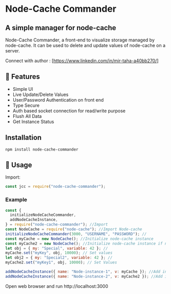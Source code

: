 # Node-Cache Commander

## A simple manager for node-cache

Node-Cache Commander, a front-end to visualize storage managed by node-cache. It can be used to delete and update values of node-cache on a server.

Connect with author : [https://www.linkedin.com/in/mir-taha-a40bb270/]

## 🎯 Features

- Simple UI
- Live Update/Delete Values
- User/Password Authentication on front end
- Type Secure
- Auth based socket connection for read/write purpose
- Flush All Data
- Get Instance Status

## Installation

```npm
npm install node-cache-commander
```

## 🚀 Usage

Import:

```javascript
const jcc = require("node-cache-commander");
```

### Example

```javascript
const {
  initializeNodeCacheCommander,
  addNodeCacheInstance,
} = require("node-cache-commander"); //Import
const NodeCache = require("node-cache"); //Import Node-cache
initializeNodeCacheCommander(3000, "USERNAME", "PASSWORD"); //
const myCache = new NodeCache(); //Initialize node-cache instance
const myCache2 = new NodeCache(); //Initialize node-cache instance if needed (just for example here)
let obj = { my: "Special", variable: 42 }; //
myCache.set("myKey", obj, 10000); // Set values
let obj2 = { my: "Special2", variable: 42 }; //
myCache2.set("myKey1", obj, 10000); // Set Values

addNodeCacheInstance({ name: "Node-instance-1", v: myCache }); //Add instance to node-cache-commander to monitor
addNodeCacheInstance({ name: "Node-instance-2", v: myCache2 }); //Add instance to node-cache-commander to monitor
```

Open web browser and run http://localhost:3000
